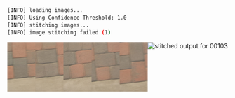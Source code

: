 ```bash
[INFO] loading images...
[INFO] Using Confidence Threshold: 1.0
[INFO] stitching images...
[INFO] image stitching failed (1)
```
<img src='../../images/00103_0002/00020.jpg' width='64px' align='left' />
<img src='../../images/00103_0002/00021.jpg' width='64px' align='left' />
<img src='../../images/00103_0002/00022.jpg' width='64px' align='left' />
<img src='../../images/00103_0002/00023.jpg' width='64px' align='left' />
<img src='../../images/00103_0002/00024.jpg' width='64px' align='left' />
<img src='00103_0002.png' alt='stitched output for 00103' title='stitched' />
